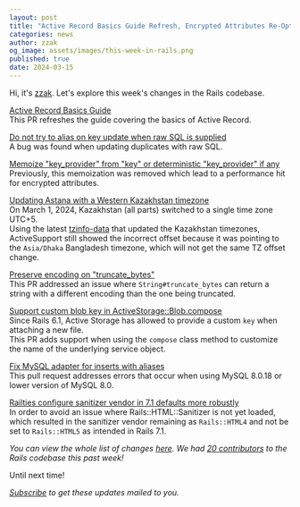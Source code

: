 ```yaml
---
layout: post
title: "Active Record Basics Guide Refresh, Encrypted Attributes Re-Optimization, and more.."
categories: news
author: zzak
og_image: assets/images/this-week-in-rails.png
published: true
date: 2024-03-15
---
```



Hi, it's [zzak](https://github.com/zzak). Let's explore this week's changes in the Rails codebase.

[Active Record Basics Guide](https://github.com/rails/rails/pull/51226)  
This PR refreshes the guide covering the basics of Active Record.

[Do not try to alias on key update when raw SQL is supplied](https://github.com/rails/rails/pull/51325)  
A bug was found when updating duplicates with raw SQL.

[Memoize "key_provider" from "key" or deterministic "key_provider" if any](https://github.com/rails/rails/pull/51324)  
Previously, this memoization was removed which lead to a performance hit for encrypted attributes.

[Updating Astana with a Western Kazakhstan timezone](https://github.com/rails/rails/pull/51317)  
On March 1, 2024, Kazakhstan (all parts) switched to a single time zone UTC+5.  
Using the latest [tzinfo-data](https://github.com/tzinfo/tzinfo-data/releases/tag/v1.2024.1) that updated the Kazakhstan timezones, ActiveSupport still showed the incorrect offset because it was pointing to the `Asia/Dhaka` Bangladesh timezone, which will not get the same TZ offset change.

[Preserve encoding on "truncate_bytes"](https://github.com/rails/rails/pull/51313)  
This PR addressed an issue where `String#truncate_bytes` can return a string with a different encoding than the one being truncated.

[Support custom blob key in ActiveStorage::Blob.compose](https://github.com/rails/rails/pull/51299)  
Since Rails 6.1, Active Storage has allowed to provide a custom `key` when attaching a new file.  
This PR adds support when using the `compose` class method to customize the name of the underlying service object.

[Fix MySQL adapter for inserts with aliases](https://github.com/rails/rails/pull/51286)  
This pull request addresses errors that occur when using MySQL 8.0.18 or lower version of MySQL 8.0.

[Railties configure sanitizer vendor in 7.1 defaults more robustly](https://github.com/rails/rails/pull/51267)  
In order to avoid an issue where Rails::HTML::Sanitizer is not yet loaded, which resulted in the sanitizer vendor remaining as `Rails::HTML4` and not be set to `Rails::HTML5` as intended in Rails 7.1.


_You can view the whole list of changes [here](https://github.com/rails/rails/compare/@%7B2024-03-08%7D...main@%7B2024-03-15%7D)._
_We had [20 contributors](https://contributors.rubyonrails.org/contributors/in-time-window/20240308-20240315) to the Rails codebase this past week!_

Until next time!

_[Subscribe](https://world.hey.com/this.week.in.rails) to get these updates mailed to you._

